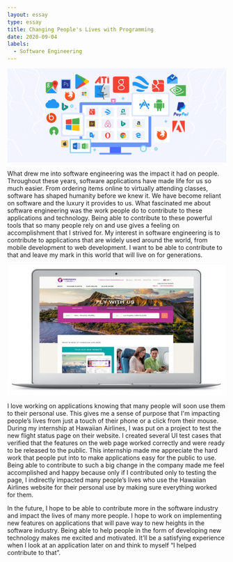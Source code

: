 ```yaml
---
layout: essay
type: essay
title: Changing People's Lives with Programming
date: 2020-09-04
labels:
  - Software Engineering
---
```

<img class="ui medium right floated rounded image" src="/images/softwareTypes.png">

What drew me into software engineering was the impact it had on people. Throughout these years, software applications have made life for us so much easier. From ordering items online to virtually attending classes, software has shaped humanity before we knew it. We have become reliant on software and the luxury it provides to us. What fascinated me about software engineering was the work people do to contribute to these applications and technology. Being able to contribute to these powerful tools that so many people rely on and use gives a feeling on accomplishment that I strived for. My interest in software engineering is to contribute to applications that are widely used around the world, from mobile development to web development. I want to be able to contribute to that and leave my mark in this world that will live on for generations.

<img class="ui medium left floated rounded image" src="/images/haHomepage.jpg">

I love working on applications knowing that many people will soon use them to their personal use. This gives me a sense of purpose that I'm impacting people’s lives from just a touch of their phone or a click from their mouse. During my internship at Hawaiian Airlines, I was put on a project to test the new flight status page on their website. I created several UI test cases that verified that the features on the web page worked correctly and were ready to be released to the public. This internship made me appreciate the hard work that people put into to make applications easy for the public to use. Being able to contribute to such a big change in the company made me feel accomplished and happy because only if I contributed only to testing the page, I indirectly impacted many people’s lives who use the Hawaiian Airlines website for their personal use by making sure everything worked for them. 

In the future, I hope to be able to contribute more in the software industry and impact the lives of many more people. I hope to work on implementing new features on applications that will pave way to new heights in the software industry. Being able to help people in the form of developing new technology makes me excited and motivated. It’ll be a satisfying experience when I look at an application later on and think to myself “I helped contribute to that”. 

